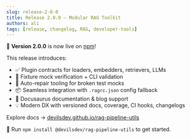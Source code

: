 ```yaml
---
slug: release-2-0-0
title: Release 2.0.0 — Modular RAG Toolkit
authors: ali
tags: [release, changelog, RAG, developer-tools]
---
```


🚀 **Version 2.0.0** is now live on [npm](https://www.npmjs.com/package/@devilsdev/rag-pipeline-utils)!

This release introduces:

- ✅ Plugin contracts for loaders, embedders, retrievers, LLMs
- 🧪 Fixture mock verification + CLI validation
- 🧰 Auto-repair tooling for broken test mocks
- 📦 Seamless integration with `.ragrc.json` config fallback
- 📄 Docusaurus documentation & blog support
- 💡 Modern DX with versioned docs, coverage, CI hooks, changelogs

Explore docs → [devilsdev.github.io/rag-pipeline-utils](https://devilsdev.github.io/rag-pipeline-utils)

📌 Run `npm install @devilsdev/rag-pipeline-utils` to get started.
